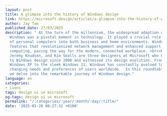 ```yaml
---
layout: post
title: A glimpse into the history of Windows design
link: https://microsoft.design/articles/a-glimpse-into-the-history-of-windows-design
author: Jay Tan
published_date: 27/03/2025
description: " At the turn of the millennium, the widespread adoption of Microsoft
  Windows was a pivotal moment in technology. It played a crucial role in the integration
  of personal computers into both business and home environments. Windows introduced
  features that revolutionized network management and enhanced support for mobile
  computing, paving the way for the modern, connected workplace. <br><br>Harold Gomez,
  Jeremy Knudsen, and Kim Sealls are three designers at Microsoft who have contributed
  to Windows design since 2000 and witnessed its design evolution. From the iconic
  Windows XP to the sleek Windows 11, Windows has constantly evolved to reflect the
  changing needs and preferences of users worldwide.  In this roundtable discussion,
  we delve into the remarkable journey of Windows design."
language: en
categories:
- Liens
tags: design ui ux microsoft
og-tags: design ui ux microsoft
permalink: "/:categories/:year/:month/:day/:title/"
date: '2025-03-28 08:27:32 +0100'
---
```

